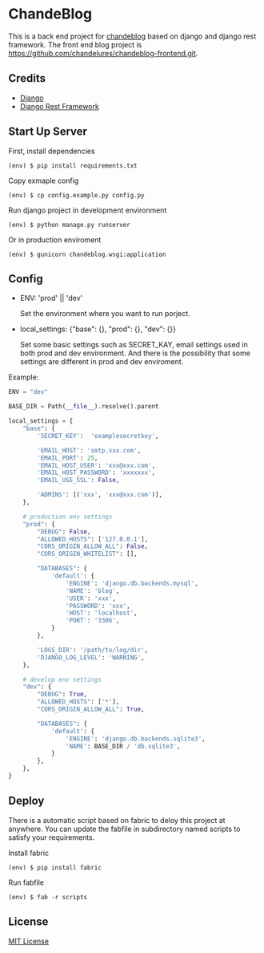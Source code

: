 # ChandeBlog

This is a back end project for [chandeblog](https://blog.chandelure.com/) based on django and django rest framework.
The front end blog project is https://github.com/chandelures/chandeblog-frontend.git.

## Credits

- [Django](https://github.com/django/django)
- [Django Rest Framework](https://github.com/encode/django-rest-framework)

## Start Up Server

First, install dependencies

```shell
(env) $ pip install requirements.txt
```

Copy exmaple config

```shell
(env) $ cp config.example.py config.py
```

Run django project in development environment

```shell
(env) $ python manage.py runserver
```

Or in production enviroment

```shell
(env) $ gunicorn chandeblog.wsgi:application
```

## Config

- ENV: 'prod' || 'dev'

  Set the environment where you want to run porject.

- local_settings: {"base": {}, "prod": {}, "dev": {}}

  Set some basic settings such as SECRET_KAY, email settings used in both prod and dev environment. And there is the possibility that some settings are different in prod and dev enviroment.

Example:

```python
ENV = "dev"

BASE_DIR = Path(__file__).resolve().parent

local_settings = {
    "base": {
        'SECRET_KEY':  'examplesecretkey',

        'EMAIL_HOST': 'smtp.xxx.com',
        'EMAIL_PORT': 25,
        'EMAIL_HOST_USER': 'xxx@xxx.com',
        'EMAIL_HOST_PASSWORD': 'xxxxxxx',
        'EMAIL_USE_SSL': False,

        'ADMINS': [('xxx', 'xxx@xxx.com')],
    },

    # production env settings
    "prod": {
        "DEBUG": False,
        "ALLOWED_HOSTS": ['127.0.0.1'],
        "CORS_ORIGIN_ALLOW_ALL": False,
        "CORS_ORIGIN_WHITELIST": [],

        "DATABASES": {
            'default': {
                'ENGINE': 'django.db.backends.mysql',
                'NAME': 'blog',
                'USER': 'xxx',
                'PASSWORD': 'xxx',
                'HOST': 'localhost',
                'PORT': '3306',
            }
        },

        'LOGS_DIR': '/path/to/log/dir',
        'DJANGO_LOG_LEVEL': 'WARNING',
    },

    # develop env settings
    "dev": {
        "DEBUG": True,
        "ALLOWED_HOSTS": ['*'],
        "CORS_ORIGIN_ALLOW_ALL": True,

        "DATABASES": {
            'default': {
                'ENGINE': 'django.db.backends.sqlite3',
                'NAME': BASE_DIR / 'db.sqlite3',
            }
        },
    },
}
```

## Deploy

There is a automatic script based on fabric to deloy this project at anywhere. You can update the fabfile in subdirectory named scripts to satisfy your requirements.

Install fabric

```shell
(env) $ pip install fabric
```

Run fabfile

```shell
(env) $ fab -r scripts
```

## License

[MIT License](https://raw.githubusercontent.com/chandelures/chandeblog/dev/LICENSE)
